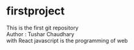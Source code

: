 # firstproject
This is the first git repository
<br>
Author : Tushar Chaudhary
<br>
with React
javascript is the 
programming of web
